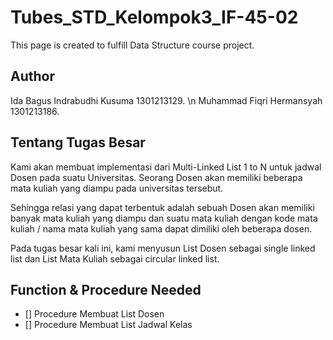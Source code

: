 # Tubes_STD_Kelompok3_IF-45-02
This page is created to fulfill Data Structure course project.

## Author
Ida Bagus Indrabudhi Kusuma 1301213129. \n
Muhammad Fiqri Hermansyah 1301213186.

## Tentang Tugas Besar
Kami akan membuat implementasi dari Multi-Linked List 1 to N untuk jadwal Dosen pada suatu Universitas. Seorang Dosen akan memiliki beberapa mata kuliah yang diampu pada universitas tersebut. 

Sehingga relasi yang dapat terbentuk adalah sebuah Dosen akan memiliki banyak mata kuliah yang diampu dan suatu mata kuliah dengan kode mata kuliah / nama mata kuliah yang sama dapat dimiliki oleh beberapa dosen.

Pada tugas besar kali ini, kami menyusun List Dosen sebagai single linked list dan List Mata Kuliah sebagai circular linked list.

## Function & Procedure Needed
- [] Procedure Membuat List Dosen
- [] Procedure Membuat List Jadwal Kelas 
